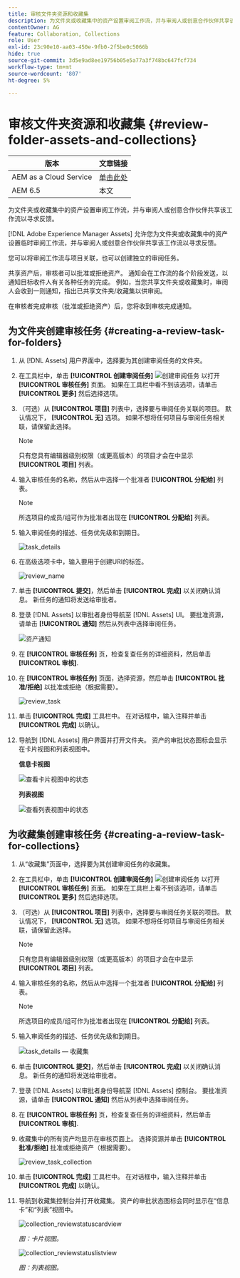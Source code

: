 ```yaml
---
title: 审核文件夹资源和收藏集
description: 为文件夹或收藏集中的资产设置审阅工作流，并与审阅人或创意合作伙伴共享该工作流以寻求反馈。
contentOwner: AG
feature: Collaboration, Collections
role: User
exl-id: 23c90e10-aa03-450e-9fb0-2f5be0c5066b
hide: true
source-git-commit: 3d5e9ad8ee19756b05e5a77a3f748bc647fcf734
workflow-type: tm+mt
source-wordcount: '807'
ht-degree: 5%

---
```


# 审核文件夹资源和收藏集 {#review-folder-assets-and-collections}

| 版本 | 文章链接 |
| -------- | ---------------------------- |
| AEM as a Cloud Service | [单击此处](https://experienceleague.adobe.com/docs/experience-manager-cloud-service/content/assets/manage/bulk-approval.html?lang=en) |
| AEM 6.5 | 本文 |

为文件夹或收藏集中的资产设置审阅工作流，并与审阅人或创意合作伙伴共享该工作流以寻求反馈。

[!DNL Adobe Experience Manager Assets] 允许您为文件夹或收藏集中的资产设置临时审阅工作流，并与审阅人或创意合作伙伴共享该工作流以寻求反馈。

您可以将审阅工作流与项目关联，也可以创建独立的审阅任务。

共享资产后，审核者可以批准或拒绝资产。 通知会在工作流的各个阶段发送，以通知目标收件人有关各种任务的完成。 例如，当您共享文件夹或收藏集时，审阅人会收到一则通知，指出已共享文件夹/收藏集以供审阅。

在审核者完成审核（批准或拒绝资产）后，您将收到审核完成通知。

## 为文件夹创建审核任务 {#creating-a-review-task-for-folders}

1. 从 [!DNL Assets] 用户界面中，选择要为其创建审阅任务的文件夹。
1. 在工具栏中，单击 **[!UICONTROL 创建审阅任务]** ![创建审阅任务](assets/do-not-localize/create-review-task.png) 以打开 **[!UICONTROL 审核任务]** 页面。 如果在工具栏中看不到该选项，请单击 **[!UICONTROL 更多]** 然后选择选项。

1. （可选）从 **[!UICONTROL 项目]** 列表中，选择要与审阅任务关联的项目。 默认情况下， **[!UICONTROL 无]** 选项。 如果不想将任何项目与审阅任务相关联，请保留此选择。

   >[!NOTE]
   >
   >只有您具有编辑器级别权限（或更高版本）的项目才会在中显示 **[!UICONTROL 项目]** 列表。

1. 输入审核任务的名称，然后从中选择一个批准者 **[!UICONTROL 分配给]** 列表。

   >[!NOTE]
   >
   >所选项目的成员/组可作为批准者出现在 **[!UICONTROL 分配给]** 列表。

1. 输入审阅任务的描述、任务优先级和到期日。

   ![task_details](assets/task_details.png)

1. 在高级选项卡中，输入要用于创建URI的标签。

   ![review_name](assets/review_name.png)

1. 单击 **[!UICONTROL 提交]**，然后单击 **[!UICONTROL 完成]** 以关闭确认消息。 新任务的通知将发送给审批者。
1. 登录 [!DNL Assets] 以审批者身份导航至 [!DNL Assets] UI。 要批准资源，请单击 **[!UICONTROL 通知]** 然后从列表中选择审阅任务。

   ![资产通知](assets/aemAssetsNotification.png)

1. 在 **[!UICONTROL 审核任务]** 页，检查复查任务的详细资料，然后单击 **[!UICONTROL 审核]**.
1. 在 **[!UICONTROL 审核任务]** 页面，选择资源，然后单击 **[!UICONTROL 批准/拒绝]** 以批准或拒绝（根据需要）。

   ![review_task](assets/review_task.png)

1. 单击 **[!UICONTROL 完成]** 工具栏中。 在对话框中，输入注释并单击  **[!UICONTROL 完成]** 以确认。
1. 导航到 [!DNL Assets] 用户界面并打开文件夹。 资产的审批状态图标会显示在卡片视图和列表视图中。

   **信息卡视图**

   ![查看卡片视图中的状态](assets/chlimage_1-404.png)

   **列表视图**

   ![查看列表视图中的状态](assets/review_status_listview.png)

## 为收藏集创建审核任务 {#creating-a-review-task-for-collections}

1. 从“收藏集”页面中，选择要为其创建审阅任务的收藏集。
1. 在工具栏中，单击 **[!UICONTROL 创建审阅任务]** ![创建审阅任务](assets/do-not-localize/create-review-task.png) 以打开 **[!UICONTROL 审核任务]** 页面。 如果在工具栏上看不到该选项，请单击 **[!UICONTROL 更多]** 然后选择选项。

1. （可选）从 **[!UICONTROL 项目]** 列表中，选择要与审阅任务关联的项目。 默认情况下， **[!UICONTROL 无]** 选项。 如果不想将任何项目与审阅任务相关联，请保留此选择。

   >[!NOTE]
   >
   >只有您具有编辑器级别权限（或更高版本）的项目才会在中显示 **[!UICONTROL 项目]** 列表。

1. 输入审核任务的名称，然后从中选择一个批准者 **[!UICONTROL 分配给]** 列表。

   >[!NOTE]
   >
   >所选项目的成员/组可作为批准者出现在 **[!UICONTROL 分配给]** 列表。

1. 输入审阅任务的描述、任务优先级和到期日。

   ![task_details — 收藏集](assets/task_details-collection.png)

1. 单击 **[!UICONTROL 提交]**，然后单击 **[!UICONTROL 完成]** 以关闭确认消息。 新任务的通知将发送给审批者。
1. 登录 [!DNL Assets] 以审批者身份导航至 [!DNL Assets] 控制台。 要批准资源，请单击 **[!UICONTROL 通知]** 然后从列表中选择审阅任务。
1. 在 **[!UICONTROL 审核任务]** 页，检查复查任务的详细资料，然后单击 **[!UICONTROL 审核]**.
1. 收藏集中的所有资产均显示在审核页面上。 选择资源并单击 **[!UICONTROL 批准/拒绝]** 批准或拒绝资产（根据需要）。

   ![review_task_collection](assets/review_task_collection.png)

1. 单击 **[!UICONTROL 完成]** 工具栏中。 在对话框中，输入注释并单击 **[!UICONTROL 完成]** 以确认。
1. 导航到收藏集控制台并打开收藏集。 资产的审批状态图标会同时显示在“信息卡”和“列表”视图中。

   ![collection_reviewstatuscardview](assets/collection_reviewstatuscardview.png)

   *图：卡片视图。*

   ![collection_reviewstatuslistview](assets/collection_reviewstatuslistview.png)

   *图：列表视图。*
